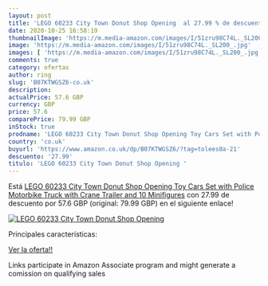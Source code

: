 ```yaml
---
layout: post
title: 'LEGO 60233 City Town Donut Shop Opening  al 27.99 % de descuento'
date: 2020-10-25 16:58:19
thumbnailImage: 'https://m.media-amazon.com/images/I/51zru98C74L._SL200_.jpg'
image: 'https://m.media-amazon.com/images/I/51zru98C74L._SL200_.jpg'
images: [ 'https://m.media-amazon.com/images/I/51zru98C74L._SL200_.jpg' ]
comments: true
category: ofertas
author: ring
slug: 'B07KTWGSZ6-co.uk'
description:
actualPrice: 57.6 GBP
currency: GBP
price: 57.6
comparePrice: 79.99 GBP
inStock: true
prodname: 'LEGO 60233 City Town Donut Shop Opening Toy Cars Set with Police Motorbike  Truck with Crane Trailer and 10 Minifigures'
country: 'co.uk'
buyurl: 'https://www.amazon.co.uk/dp/B07KTWGSZ6/?tag=tolees0a-21'
descuento: '27.99'
titulo: 'LEGO 60233 City Town Donut Shop Opening '
---
```


Está [LEGO 60233 City Town Donut Shop Opening Toy Cars Set with Police Motorbike  Truck with Crane Trailer and 10 Minifigures](https://www.amazon.co.uk/dp/B07KTWGSZ6/?tag=tolees0a-21) con 27.99 de descuento por 57.6 GBP (original: 79.99 GBP) en el siguiente enlace!

[![LEGO 60233 City Town Donut Shop Opening ](https://m.media-amazon.com/images/I/51zru98C74L._SL200_.jpg)](https://www.amazon.co.uk/dp/B07KTWGSZ6/?tag=tolees0a-21)

Principales características:


[Ver la oferta!!](https://www.amazon.co.uk/dp/B07KTWGSZ6/?tag=tolees0a-21)

Links participate in Amazon Associate program and might generate a comission on qualifying sales


